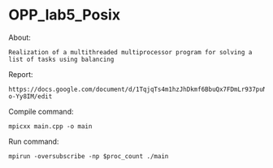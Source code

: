 # OPP_lab5_Posix
About:

    Realization of a multithreaded multiprocessor program for solving a list of tasks using balancing

Report:

    https://docs.google.com/document/d/1TqjqTs4m1hzJhDkmf6BbuQx7FDmLr937puN-o-Yy8IM/edit

Compile command:

    mpicxx main.cpp -o main 

Run command:

    mpirun -oversubscribe -np $proc_count ./main
